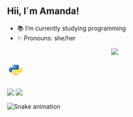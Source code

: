 ## Hii, I´m Amanda!

- 📚 I’m currently studying programming
- ✨ Pronouns: she/her

<div align="center">
  <a href="https://github.com/mandsD">
  <img height="180em" src="https://github-readme-stats.vercel.app/api?username=mandsD&show_icons=true&theme=tokyonight&include_all_commits=true&count_private=true"/>
</div>
  
  <div style="display: inline_block"><br>
  <img align="center" alt="Mands-Python" height="30" width="40" src="https://raw.githubusercontent.com/devicons/devicon/master/icons/python/python-original.svg">
</div>
  
  ##
  
<div>
  <a href="https://instagram.com/amanda.dahm" target="_blank"><img src="https://img.shields.io/badge/-Instagram-%23E4405F?style=for-the-badge&logo=instagram&logoColor=white" target="_blank"></a>
  <a href = "mailto:amandafd@outlook.com"><img src="https://img.shields.io/badge/Gmail-D14836?style=for-the-badge&logo=gmail&logoColor=white" target="_blank"></a>
  
  ![Snake animation](https://github.com/mandsD/mandsD/blob/output/github-contribution-grid-snake.svg)
  
</div>

